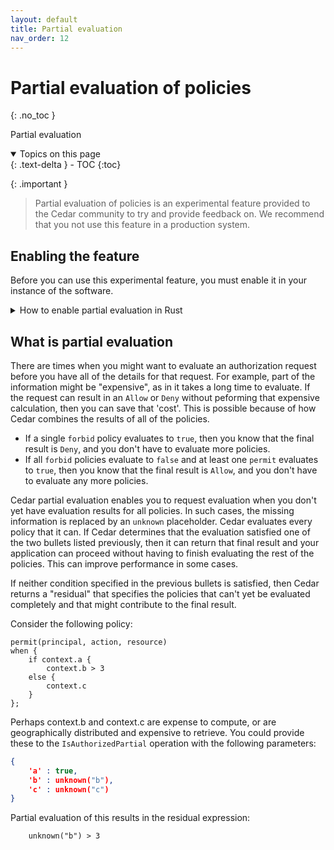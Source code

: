 ```yaml
---
layout: default
title: Partial evaluation
nav_order: 12
---
```


# Partial evaluation of policies<a name="partial-evaluation"></a>
{: .no_toc }

Partial evaluation

<details open markdown="block">
  <summary>
    Topics on this page
  </summary>
  {: .text-delta }
- TOC
{:toc}
</details>

{: .important }
>Partial evaluation of policies is an experimental feature provided to the Cedar community to try and provide feedback on. We recommend that you not use this feature in a production system.   

## Enabling the feature<a name="enable-experimental"></a>

Before you can use this experimental feature, you must enable it in your instance of the software.

<details>

<summary>How to enable partial evaluation in Rust</summary>

### To turn on the feature using Rust

To turn on partial evaluation using Rust, do this...

```rust
   some-code-to-turn-on-partial-evaluation
```

</details>

## What is partial evaluation<a name="what-is-partial-eval"></a>

There are times when you might want to evaluate an authorization request before you have all of the details for that request. For example, part of the information might be "expensive", as in it takes a long time to evaluate. If the request can result in an `Allow` or `Deny` without peforming that expensive calculation, then you can save that 'cost'. This is possible because of how Cedar combines the results of all of the policies.

* If a single `forbid` policy evaluates to `true`, then you know that the final result is `Deny`, and you don't have to evaluate more policies.
* If all `forbid` policies evaluate to `false` and at least one `permit` evaluates to `true`, then you know that the final result is `Allow`, and you don't have to evaluate any more policies.

Cedar partial evaluation enables you to request evaluation when you don't yet have evaluation results for all policies. In such cases, the missing information is replaced by an `unknown` placeholder. Cedar evaluates every policy that it can. If Cedar determines that the evaluation satisfied one of the two bullets listed previously, then it can return that final result and your application can proceed without having to finish evaluating the rest of the policies. This can improve performance in some cases.

If neither condition specified in the previous bullets is satisfied, then Cedar returns a "residual" that specifies the policies that can't yet be evaluated completely and that might contribute to the final result.

Consider the following policy:

```
permit(principal, action, resource)
when {
    if context.a {
        context.b > 3
    else {
        context.c
    }
};
```

Perhaps context.b and context.c are expense to compute, or are geographically distributed and expensive to retrieve. You could provide these to the `IsAuthorizedPartial` operation with the following parameters:

```json
{
    'a' : true,
    'b' : unknown("b"),
    'c' : unknown("c")
}
```

Partial evaluation of this results in the residual expression:

```
    unknown("b") > 3
```    
    

